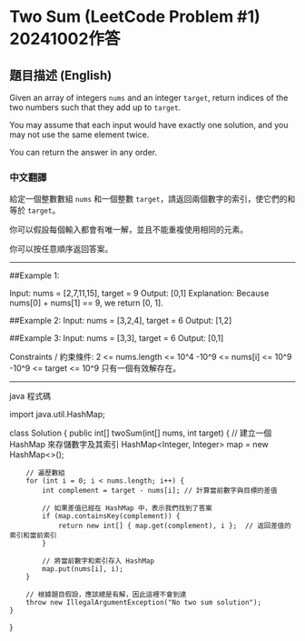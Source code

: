 # Two Sum (LeetCode Problem #1)  20241002作答

## 題目描述 (English)

Given an array of integers `nums` and an integer `target`, return indices of the two numbers such that they add up to `target`.

You may assume that each input would have exactly one solution, and you may not use the same element twice.

You can return the answer in any order.

### 中文翻譯

給定一個整數數組 `nums` 和一個整數 `target`，請返回兩個數字的索引，使它們的和等於 `target`。

你可以假設每個輸入都會有唯一解，並且不能重複使用相同的元素。

你可以按任意順序返回答案。

---
##Example 1:

Input: nums = [2,7,11,15], target = 9
Output: [0,1]
Explanation: Because nums[0] + nums[1] == 9, we return [0, 1].

##Example 2:
Input: nums = [3,2,4], target = 6
Output: [1,2]

##Example 3:
Input: nums = [3,3], target = 6
Output: [0,1]


Constraints / 約束條件:
2 <= nums.length <= 10^4
-10^9 <= nums[i] <= 10^9
-10^9 <= target <= 10^9
只有一個有效解存在。


-------
java 程式碼

import java.util.HashMap;

class Solution {
    public int[] twoSum(int[] nums, int target) {
        // 建立一個 HashMap 來存儲數字及其索引
        HashMap<Integer, Integer> map = new HashMap<>();
        
        // 遍歷數組
        for (int i = 0; i < nums.length; i++) {
            int complement = target - nums[i]; // 計算當前數字與目標的差值
            
            // 如果差值已經在 HashMap 中，表示我們找到了答案
            if (map.containsKey(complement)) {
                return new int[] { map.get(complement), i };  // 返回差值的索引和當前索引
            }
            
            // 將當前數字和索引存入 HashMap
            map.put(nums[i], i);
        }
        
        // 根據題目假設，應該總是有解，因此這裡不會到達
        throw new IllegalArgumentException("No two sum solution");
    }
}


